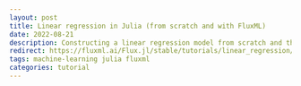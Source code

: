 ```yaml
---
layout: post
title: Linear regression in Julia (from scratch and with FluxML)
date: 2022-08-21
description: Constructing a linear regression model from scratch and then with Flux.jl in pure Julia.
redirect: https://fluxml.ai/Flux.jl/stable/tutorials/linear_regression/
tags: machine-learning julia fluxml
categories: tutorial
---
```

